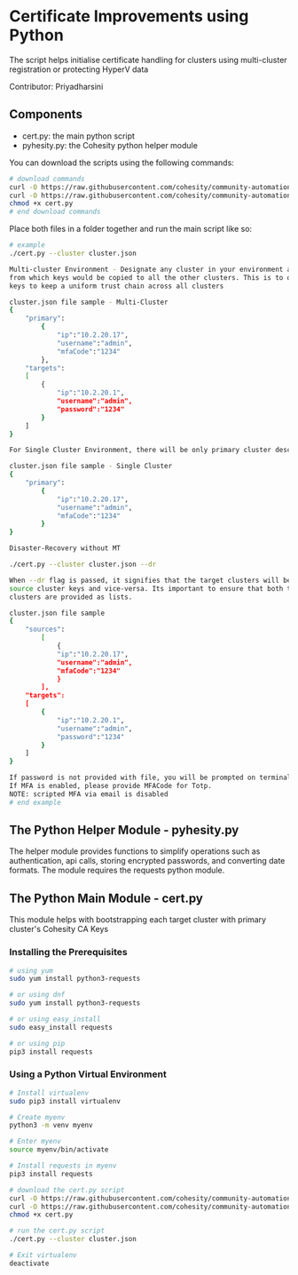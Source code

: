 # Certificate Improvements using Python

The script helps initialise certificate handling for clusters using multi-cluster registration or protecting HyperV data

Contributor: Priyadharsini

## Components

* cert.py: the main python script
* pyhesity.py: the Cohesity python helper module

You can download the scripts using the following commands:

```bash
# download commands
curl -O https://raw.githubusercontent.com/cohesity/community-automation-samples/main/python/cert/cert.py
curl -O https://raw.githubusercontent.com/cohesity/community-automation-samples/main/python/pyhesity/pyhesity.py
chmod +x cert.py
# end download commands
```

Place both files in a folder together and run the main script like so:

```bash
# example
./cert.py --cluster cluster.json

Multi-cluster Environment - Designate any cluster in your environment as primary cluster
from which keys would be copied to all the other clusters. This is to obtain the set of 
keys to keep a uniform trust chain across all clusters

cluster.json file sample - Multi-Cluster
{
    "primary": 
        {
            "ip":"10.2.20.17", 
            "username":"admin",
            "mfaCode":"1234"
        },
    "targets": 
    [
        {
            "ip":"10.2.20.1", 
            "username":"admin", 
            "password":"1234"
        }
    ]
}

For Single Cluster Environment, there will be only primary cluster described on cluster.json

cluster.json file sample - Single Cluster
{
    "primary": 
        {
            "ip":"10.2.20.17", 
            "username":"admin",
            "mfaCode":"1234"
        }
}

Disaster-Recovery without MT

./cert.py --cluster cluster.json --dr

When --dr flag is passed, it signifies that the target clusters will be initialized with the 
source cluster keys and vice-versa. Its important to ensure that both the source and target 
clusters are provided as lists.

cluster.json file sample 
{
    "sources": 
        [
            {
            "ip":"10.2.20.17", 
            "username":"admin",
            "mfaCode":"1234"
            }
        ],
    "targets": 
    [
        {
            "ip":"10.2.20.1", 
            "username":"admin", 
            "password":"1234"
        }
    ]
}

If password is not provided with file, you will be prompted on terminal
If MFA is enabled, please provide MFACode for Totp.
NOTE: scripted MFA via email is disabled
# end example
```

## The Python Helper Module - pyhesity.py

The helper module provides functions to simplify operations such as authentication, api calls,
storing encrypted passwords, and converting date formats. The module requires the requests python 
module.

## The Python Main Module - cert.py

This module helps with bootstrapping each target cluster with primary cluster's Cohesity CA Keys

### Installing the Prerequisites

```bash
# using yum
sudo yum install python3-requests

# or using dnf
sudo yum install python3-requests

# or using easy_install
sudo easy_install requests

# or using pip
pip3 install requests
```

### Using a Python Virtual Environment

```bash
# Install virtualenv
sudo pip3 install virtualenv

# Create myenv
python3 -m venv myenv

# Enter myenv
source myenv/bin/activate

# Install requests in myenv
pip3 install requests

# download the cert.py script
curl -O https://raw.githubusercontent.com/cohesity/community-automation-samples/main/python/cert/cert.py
curl -O https://raw.githubusercontent.com/cohesity/community-automation-samples/main/python/pyhesity/pyhesity.py
chmod +x cert.py

# run the cert.py script
./cert.py --cluster cluster.json

# Exit virtualenv
deactivate
```
